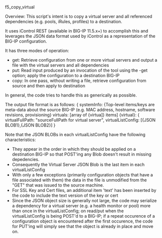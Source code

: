 f5_copy_virtual

Overview: This script's intent is to copy a virtual server and all referenced dependencies (e.g. pools, iRules, profiles) to a destination.

It uses iControl REST (available in BIG-IP 11.5.x+) to accomplish this and leverages the JSON data format used by iControl as a representation of the BIG-IP configuration.

It has three modes of operation:
- get: Retrieve configuration from one or more virtual servers and output a file with the virtual servers and all dependencies
- put: Read input produced by an invocation of the tool using the -get option; apply the configuration to a destination BIG-IP
- copy: In one pass, without writing a file, retrieve configuration from source and then apply to destination

In general, the code tries to handle this as generically as possible.

The output file format is as follows:
{
 systemInfo: {Top-level items/keys are meta-data about the source BIG-IP (e.g. MAC address, hostname, software revisions, provisioning}
 virtuals: [array of {virtua]} items]
   {virtual}: { virtualFullPath: "sourceFullPath for virtual server", virtualListConfig: [{JSON BLOB1},{JSON BLOB2}] 
}

Note that the JSON BLOBs in each virtualListConfig have the following characteristics:
- They appear in the order in which they should be applied on a destination BIG-IP so that POST'ing any Blob doesn't result in missing depedencies.
- Consequently the Virtual Server JSON Blob is the last item in each virtualListConfig
- With only a few exceptions (primarily configuration objects that have a file associated with them) the data in the file is unmodified from the "GET" that was issued to the source machine.
- For SSL Key and Cert files, an additional item 'text' has been inserted by the code to include the text version of the key or cert
- Since the JSON object size is generally not large, the code may serialize a dependency for a virtual server (e.g. a health monitor or pool) more than once in the virtualListConfig; on read/put when the virtualListConfig is being POST'd to a BIG-IP; if a repeat occurence of a configuration object is encountered after the first occurence, the code for PUT'ing will simply see that the object is already in place and move on.
